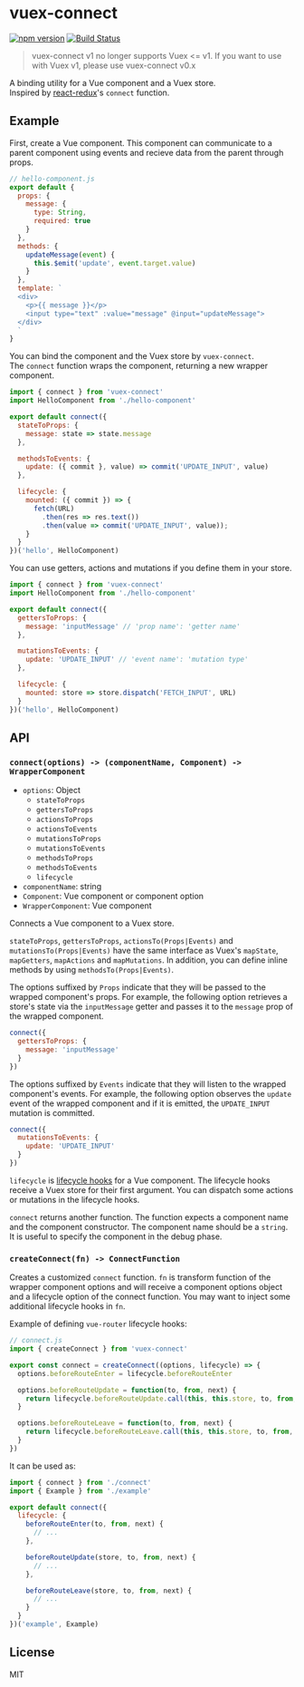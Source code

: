 # vuex-connect

[![npm version](https://badge.fury.io/js/vuex-connect.svg)](https://badge.fury.io/js/vuex-connect)
[![Build Status](https://travis-ci.org/ktsn/vuex-connect.svg?branch=travis)](https://travis-ci.org/ktsn/vuex-connect)

> vuex-connect v1 no longer supports Vuex <= v1. If you want to use with Vuex v1, please use vuex-connect v0.x

A binding utility for a Vue component and a Vuex store.  
Inspired by [react-redux](https://github.com/reactjs/react-redux)'s `connect` function.

## Example

First, create a Vue component. This component can communicate to a parent component using events and recieve data from the parent through props.

```js
// hello-component.js
export default {
  props: {
    message: {
      type: String,
      required: true
    }
  },
  methods: {
    updateMessage(event) {
      this.$emit('update', event.target.value)
    }
  },
  template: `
  <div>
    <p>{{ message }}</p>
    <input type="text" :value="message" @input="updateMessage">
  </div>
  `
}
```

You can bind the component and the Vuex store by `vuex-connect`.  
The `connect` function wraps the component, returning a new wrapper component.

```js
import { connect } from 'vuex-connect'
import HelloComponent from './hello-component'

export default connect({
  stateToProps: {
    message: state => state.message
  },

  methodsToEvents: {
    update: ({ commit }, value) => commit('UPDATE_INPUT', value)
  },

  lifecycle: {
    mounted: ({ commit }) => {
      fetch(URL)
        .then(res => res.text())
        .then(value => commit('UPDATE_INPUT', value));
    }
  }
})('hello', HelloComponent)
```

You can use getters, actions and mutations if you define them in your store.

```js
import { connect } from 'vuex-connect'
import HelloComponent from './hello-component'

export default connect({
  gettersToProps: {
    message: 'inputMessage' // 'prop name': 'getter name'
  },

  mutationsToEvents: {
    update: 'UPDATE_INPUT' // 'event name': 'mutation type'
  },

  lifecycle: {
    mounted: store => store.dispatch('FETCH_INPUT', URL)
  }
})('hello', HelloComponent)
```

## API

### `connect(options) -> (componentName, Component) -> WrapperComponent`

- `options`: Object
  - `stateToProps`
  - `gettersToProps`
  - `actionsToProps`
  - `actionsToEvents`
  - `mutationsToProps`
  - `mutationsToEvents`
  - `methodsToProps`
  - `methodsToEvents`
  - `lifecycle`
- `componentName`: string
- `Component`: Vue component or component option
- `WrapperComponent`: Vue component

Connects a Vue component to a Vuex store.

`stateToProps`, `gettersToProps`, `actionsTo(Props|Events)` and `mutationsTo(Props|Events)` have the same interface as Vuex's `mapState`, `mapGetters`, `mapActions` and `mapMutations`. In addition, you can define inline methods by using `methodsTo(Props|Events)`.

The options suffixed by `Props` indicate that they will be passed to the wrapped component's props. For example, the following option retrieves a store's state via the `inputMessage` getter and passes it to the `message` prop of the wrapped component.

```js
connect({
  gettersToProps: {
    message: 'inputMessage'
  }
})
```

The options suffixed by `Events` indicate that they will listen to the wrapped component's events. For example, the following option observes the `update` event of the wrapped component and if it is emitted, the `UPDATE_INPUT` mutation is committed.

```js
connect({
  mutationsToEvents: {
    update: 'UPDATE_INPUT'
  }
})
```

`lifecycle` is [lifecycle hooks](https://vuejs.org/api/#Options-Lifecycle-Hooks) for a Vue component.
The lifecycle hooks receive a Vuex store for their first argument. You can dispatch some actions or mutations in the lifecycle hooks.

`connect` returns another function. The function expects a component name and the component constructor. The component name should be a `string`. It is useful to specify the component in the debug phase.

### `createConnect(fn) -> ConnectFunction`

Creates a customized `connect` function. `fn` is transform function of the wrapper component options and will receive a component options object and a lifecycle option of the connect function. You may want to inject some additional lifecycle hooks in `fn`.

Example of defining `vue-router` lifecycle hooks:

```js
// connect.js
import { createConnect } from 'vuex-connect'

export const connect = createConnect((options, lifecycle) => {
  options.beforeRouteEnter = lifecycle.beforeRouteEnter

  options.beforeRouteUpdate = function(to, from, next) {
    return lifecycle.beforeRouteUpdate.call(this, this.store, to, from, next)
  }

  options.beforeRouteLeave = function(to, from, next) {
    return lifecycle.beforeRouteLeave.call(this, this.store, to, from, next)
  }
})
```

It can be used as:

```js
import { connect } from './connect'
import { Example } from './example'

export default connect({
  lifecycle: {
    beforeRouteEnter(to, from, next) {
      // ...
    },

    beforeRouteUpdate(store, to, from, next) {
      // ...
    },

    beforeRouteLeave(store, to, from, next) {
      // ...
    }
  }
})('example', Example)
```

## License

MIT
